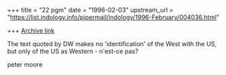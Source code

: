 +++
title = "22 pgm"
date = "1996-02-03"
upstream_url = "https://list.indology.info/pipermail/indology/1996-February/004036.html"

+++
[Archive link](https://list.indology.info/pipermail/indology/1996-February/004036.html)

The text quoted by DW makes no 'identification' of the West
with the US, but only of the US as Western - n'est-ce pas?

peter moore




